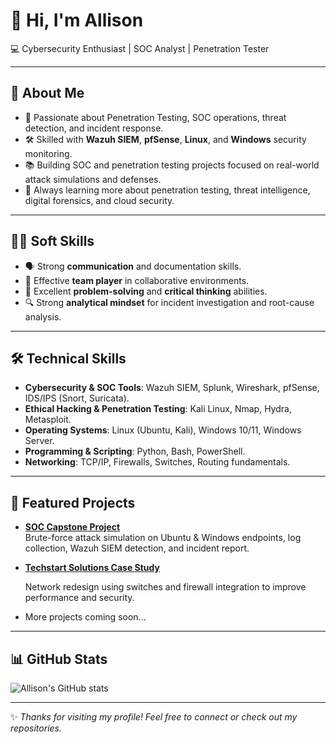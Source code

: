 # 👋 Hi, I'm Allison  

💻 Cybersecurity Enthusiast | SOC Analyst | Penetration Tester

---

## 🚀 About Me  
- 🔐 Passionate about Penetration Testing, SOC operations, threat detection, and incident response.  
- 🛠️ Skilled with **Wazuh SIEM**, **pfSense**, **Linux**, and **Windows** security monitoring.  
- 📚 Building SOC and penetration testing projects focused on real-world attack simulations and defenses.  
- 🌱 Always learning more about penetration testing, threat intelligence, digital forensics, and cloud security.  

---

## 🧑‍💼 Soft Skills  
- 🗣️ Strong **communication** and documentation skills.  
- 🤝 Effective **team player** in collaborative environments.  
- 🧩 Excellent **problem-solving** and **critical thinking** abilities.  
- 🔍 Strong **analytical mindset** for incident investigation and root-cause analysis.  

---

## 🛠️ Technical Skills  
- **Cybersecurity & SOC Tools**: Wazuh SIEM, Splunk, Wireshark, pfSense, IDS/IPS (Snort, Suricata).  
- **Ethical Hacking & Penetration Testing**: Kali Linux, Nmap, Hydra, Metasploit.  
- **Operating Systems**: Linux (Ubuntu, Kali), Windows 10/11, Windows Server.  
- **Programming & Scripting**: Python, Bash, PowerShell.  
- **Networking**: TCP/IP, Firewalls, Switches, Routing fundamentals.  

---

## 📂 Featured Projects  
- [**SOC Capstone Project**](https://github.com/Eon0024/Baztech-Capstone-Project)  
  Brute-force attack simulation on Ubuntu & Windows endpoints, log collection, Wazuh SIEM detection, and incident report.  
- [**Techstart Solutions Case Study**](https://github.com/Eon0024/Techstart-Solutions-Case-Study/)

  Network redesign using switches and firewall integration to improve performance and security.
- More projects coming soon...  

---

## 📊 GitHub Stats  
![Allison's GitHub stats](https://github-readme-stats.vercel.app/api?username=Eon0024&show_icons=true&theme=radical)  

---

✨ *Thanks for visiting my profile! Feel free to connect or check out my repositories.*  
